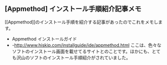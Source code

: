 ## [Appmethod] インストール手順紹介記事メモ

[[Appmethod]]のインストール手順を紹介する記事があったのでこれをメモします。
* Appmethod インストールガイド
* -http://www.hiskip.com/installguide/ide/appmethod.html
ここは、色々なソフトのインストール画面を載せてるサイトとのことです。ほかにも、とても沢山のソフトのインストール手順紹介がされていました。


